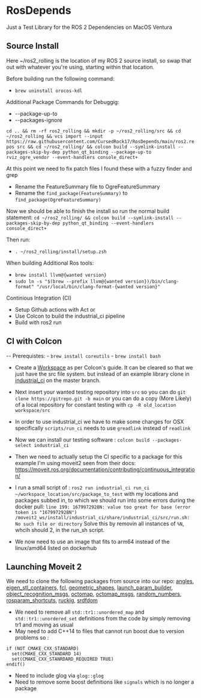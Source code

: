 # RosDepends
Just a Test Library for the ROS 2 Dependencies on MacOS Ventura

## Source Install

Here ~/ros2_rolling is the location of my ROS 2 source install, so swap that out with whatever you're using, starting within that location.

Before building run the following command:
  - `brew uninstall orocos-kdl`
  
Additional Package Commands for Debuggig:
  - --package-up-to
  - --packages-ignore

`cd .. && rm -rf ros2_rolling && mkdir -p ~/ros2_rolling/src && cd ~/ros2_rolling && vcs import --input https://raw.githubusercontent.com/CursedRock17/RosDepends/main/ros2.repos src && cd ~/ros2_rolling/ && colcon build --symlink-install --packages-skip-by-dep python_qt_binding --package-up-to rviz_ogre_vendor --event-handlers console_direct+`

At this point we need to fix patch files I found these with a fuzzy finder and grep
- Rename the FeatureSummary file to OgreFeatureSummary
- Rename the `find_package(FeatureSummary)` to `find_package(OgreFeatureSummary)`

Now we should be able to finish the install so run the normal build statement:
`cd ~/ros2_rolling/ && colcon build --symlink-install --packages-skip-by-dep python_qt_binding --event-handlers console_direct+`

Then run:
  - `. ~/ros2_rolling/install/setup.zsh`

When building Additional Ros tools:
 - `brew install llvm@{wanted version}`
 - `sudo ln -s "$(brew --prefix llvm@{wanted version})/bin/clang-format" "/usr/local/bin/clang-format-{wanted version}"`

Continious Integration (CI)
 - Setup Github actions with Act
 or
 - Use Colcon to build the industrial_ci pipeline
 - Build with ros2 run
 
 ## CI with Colcon
 
 -- Prerequistes:
     - `brew install coreutils`
     - `brew install bash`
 
 - Create a [Workspace](https://docs.ros.org/en/humble/Tutorials/Beginner-Client-Libraries/Colcon-Tutorial.html) as per Colcon's guide. It can be cleared so that we just have the src file system. but instead of an example library clone in [industrial_ci](https://github.com/ros-industrial/industrial_ci) on the master branch.
 - Next insert your wanted testing repository into `src` so you can do `git clone https://gitrepo.git -b main` or you can do a copy (More Likely) of a local repository for constant testing with `cp -R old_location workspace/src`
 - In order to use industrial_ci we have to make some changes for OSX specifically `scripts/run_ci` needs to use `greadlink` instead of `readlink`
 - Now we can install our testing software : `colcon build --packages-select industrial_ci`
 - Then we need to actually setup the CI specific to a package for this example I'm using moveit2 seen from their docs: https://moveit.ros.org/documentation/contributing/continuous_integration/
 
 - I run a small script of : `ros2 run industrial_ci run_ci ~/workspace_location/src/package_to_test` with my locations and packages subbed in, to which we should run into some errors during the docker pull:
 `line 199: 1679972928N: value too great for base (error token is "1679972928N")`
 `/moveit2_ws/install/industrial_ci/share/industrial_ci/src/run.sh: No such file or directory` Solve this by removin all instances of `%N`, whcih should 2, in the run_sh script.
 
- We now need to use an image that fits to arm64 instead of the linux/amd64 listed on dockerhub
 
## Launching Moveit 2 
  We need to clone the following packages from source into our repo:
  [angles](https://github.com/ros/angles), [eigen_stl_containers](https://github.com/ros/eigen_stl_containers), [fcl](https://github.com/flexible-collision-library/fcl), [geometric_shapes](https://github.com/ros-planning/geometric_shapes), [launch_param_builder](https://github.com/PickNikRobotics/launch_param_builder), [object_recognition_msgs](https://github.com/wg-perception/object_recognition_msgs), [octomap](https://github.com/OctoMap/octomap), [octomap_msgs](https://github.com/OctoMap/octomap_msgs), [random_numbers](https://github.com/roshttps://github.com/OctoMap/octomap_msgsplanning/random_numbers), [rosparam_shortcuts](https://github.com/PickNikRobotics/rosparam_shortcuts), [ruckig](https://github.com/pantor/ruckig), [srdfdom](https://github.com/ros-planning/srdfdom)
  
  - We need to remove all `std::tr1::unordered_map` and `std::tr1::unordered_set` definitions from the code by simply removing tr1 and moving as usual
  - May need to add C++14 to files that cannot run boost due to version problems so :
  ```
  if (NOT CMAKE_CXX_STANDARD)
    set(CMAKE_CXX_STANDARD 14)
    set(CMAKE_CXX_STANRDARD_REQUIRED TRUE)
  endif()
  ```
  - Need to include glog via `glog::glog`
  - Need to remove some boost definitions like `signals` which is no longer a package
